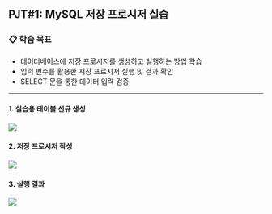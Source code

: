 ## PJT#1: MySQL 저장 프로시저 실습

### 📋 학습 목표

- 데이터베이스에 저장 프로시저를 생성하고 실행하는 방법 학습
- 입력 변수를 활용한 저장 프로시저 실행 및 결과 확인
- SELECT 문을 통한 데이터 입력 검증
  <br>

---

#### 1. 실습용 테이블 신규 생성

![](./PJT#1_1227409_01.png)

#### 2. 저장 프로시저 작성

![](./PJT#1_1227409_02.png)

#### 3. 실행 결과

![](./PJT#1_1227409_03.png)
